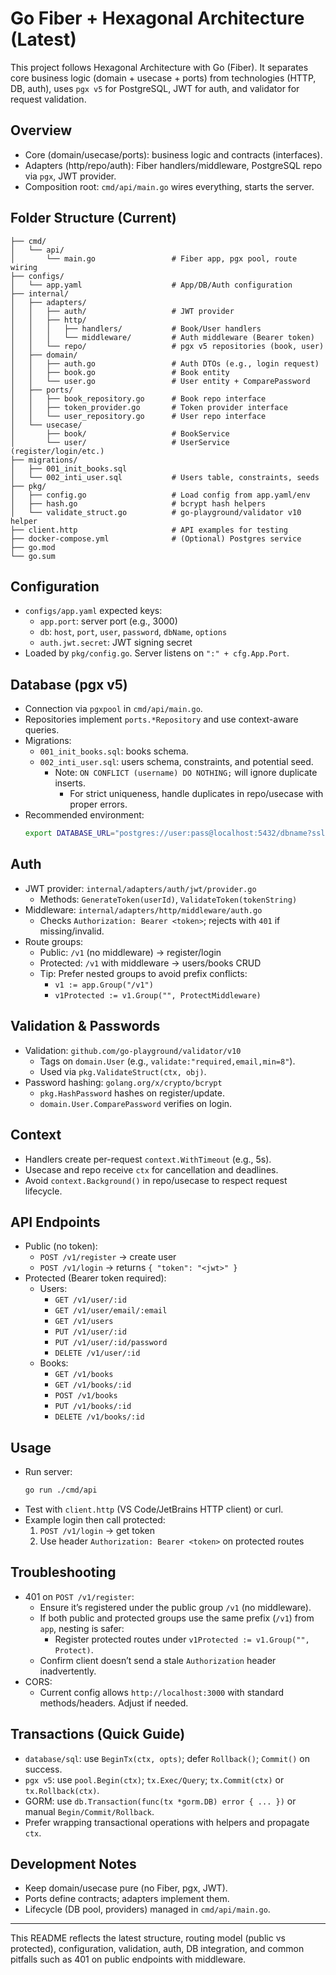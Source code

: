 # Go Fiber + Hexagonal Architecture (Latest)

This project follows Hexagonal Architecture with Go (Fiber). It separates core business logic (domain + usecase + ports) from technologies (HTTP, DB, auth), uses `pgx v5` for PostgreSQL, JWT for auth, and validator for request validation.

## Overview
- Core (domain/usecase/ports): business logic and contracts (interfaces).
- Adapters (http/repo/auth): Fiber handlers/middleware, PostgreSQL repo via `pgx`, JWT provider.
- Composition root: `cmd/api/main.go` wires everything, starts the server.

## Folder Structure (Current)
```plaintext
├── cmd/
│   └── api/
│       └── main.go                 # Fiber app, pgx pool, route wiring
├── configs/
│   └── app.yaml                    # App/DB/Auth configuration
├── internal/
│   ├── adapters/
│   │   ├── auth/                   # JWT provider
│   │   ├── http/
│   │   │   ├── handlers/           # Book/User handlers
│   │   │   └── middleware/         # Auth middleware (Bearer token)
│   │   └── repo/                   # pgx v5 repositories (book, user)
│   ├── domain/
│   │   ├── auth.go                 # Auth DTOs (e.g., login request)
│   │   ├── book.go                 # Book entity
│   │   └── user.go                 # User entity + ComparePassword
│   ├── ports/
│   │   ├── book_repository.go      # Book repo interface
│   │   ├── token_provider.go       # Token provider interface
│   │   └── user_repository.go      # User repo interface
│   └── usecase/
│       ├── book/                   # BookService
│       └── user/                   # UserService (register/login/etc.)
├── migrations/
│   ├── 001_init_books.sql
│   └── 002_inti_user.sql           # Users table, constraints, seeds
├── pkg/
│   ├── config.go                   # Load config from app.yaml/env
│   ├── hash.go                     # bcrypt hash helpers
│   └── validate_struct.go          # go-playground/validator v10 helper
├── client.http                     # API examples for testing
├── docker-compose.yml              # (Optional) Postgres service
├── go.mod
└── go.sum
```

## Configuration
- `configs/app.yaml` expected keys:
  - `app.port`: server port (e.g., 3000)
  - `db`: `host`, `port`, `user`, `password`, `dbName`, `options`
  - `auth.jwt.secret`: JWT signing secret
- Loaded by `pkg/config.go`. Server listens on `":" + cfg.App.Port`.

## Database (pgx v5)
- Connection via `pgxpool` in `cmd/api/main.go`.
- Repositories implement `ports.*Repository` and use context-aware queries.
- Migrations:
  - `001_init_books.sql`: books schema.
  - `002_inti_user.sql`: users schema, constraints, and potential seed.
    - Note: `ON CONFLICT (username) DO NOTHING;` will ignore duplicate inserts.
      - For strict uniqueness, handle duplicates in repo/usecase with proper errors.
- Recommended environment:
  ```bash
  export DATABASE_URL="postgres://user:pass@localhost:5432/dbname?sslmode=disable"
  ```

## Auth
- JWT provider: `internal/adapters/auth/jwt/provider.go`
  - Methods: `GenerateToken(userId)`, `ValidateToken(tokenString)`
- Middleware: `internal/adapters/http/middleware/auth.go`
  - Checks `Authorization: Bearer <token>`; rejects with `401` if missing/invalid.
- Route groups:
  - Public: `/v1` (no middleware) → register/login
  - Protected: `/v1` with middleware → users/books CRUD
  - Tip: Prefer nested groups to avoid prefix conflicts:
    - `v1 := app.Group("/v1")`
    - `v1Protected := v1.Group("", ProtectMiddleware)`

## Validation & Passwords
- Validation: `github.com/go-playground/validator/v10`
  - Tags on `domain.User` (e.g., `validate:"required,email,min=8"`).
  - Used via `pkg.ValidateStruct(ctx, obj)`.
- Password hashing: `golang.org/x/crypto/bcrypt`
  - `pkg.HashPassword` hashes on register/update.
  - `domain.User.ComparePassword` verifies on login.

## Context
- Handlers create per-request `context.WithTimeout` (e.g., 5s).
- Usecase and repo receive `ctx` for cancellation and deadlines.
- Avoid `context.Background()` in repo/usecase to respect request lifecycle.

## API Endpoints
- Public (no token):
  - `POST /v1/register` → create user
  - `POST /v1/login` → returns `{ "token": "<jwt>" }`
- Protected (Bearer token required):
  - Users:
    - `GET /v1/user/:id`
    - `GET /v1/user/email/:email`
    - `GET /v1/users`
    - `PUT /v1/user/:id`
    - `PUT /v1/user/:id/password`
    - `DELETE /v1/user/:id`
  - Books:
    - `GET /v1/books`
    - `GET /v1/books/:id`
    - `POST /v1/books`
    - `PUT /v1/books/:id`
    - `DELETE /v1/books/:id`

## Usage
- Run server:
  ```bash
  go run ./cmd/api
  ```
- Test with `client.http` (VS Code/JetBrains HTTP client) or curl.
- Example login then call protected:
  1. `POST /v1/login` → get token
  2. Use header `Authorization: Bearer <token>` on protected routes

## Troubleshooting
- 401 on `POST /v1/register`:
  - Ensure it’s registered under the public group `/v1` (no middleware).
  - If both public and protected groups use the same prefix (`/v1`) from `app`, nesting is safer:
    - Register protected routes under `v1Protected := v1.Group("", Protect)`.
  - Confirm client doesn’t send a stale `Authorization` header inadvertently.
- CORS:
  - Current config allows `http://localhost:3000` with standard methods/headers. Adjust if needed.

## Transactions (Quick Guide)
- `database/sql`: use `BeginTx(ctx, opts)`; defer `Rollback()`; `Commit()` on success.
- `pgx v5`: use `pool.Begin(ctx)`; `tx.Exec/Query`; `tx.Commit(ctx)` or `tx.Rollback(ctx)`.
- GORM: use `db.Transaction(func(tx *gorm.DB) error { ... })` or manual `Begin/Commit/Rollback`.
- Prefer wrapping transactional operations with helpers and propagate `ctx`.

## Development Notes
- Keep domain/usecase pure (no Fiber, pgx, JWT).
- Ports define contracts; adapters implement them.
- Lifecycle (DB pool, providers) managed in `cmd/api/main.go`.

---
This README reflects the latest structure, routing model (public vs protected), configuration, validation, auth, DB integration, and common pitfalls such as 401 on public endpoints with middleware.